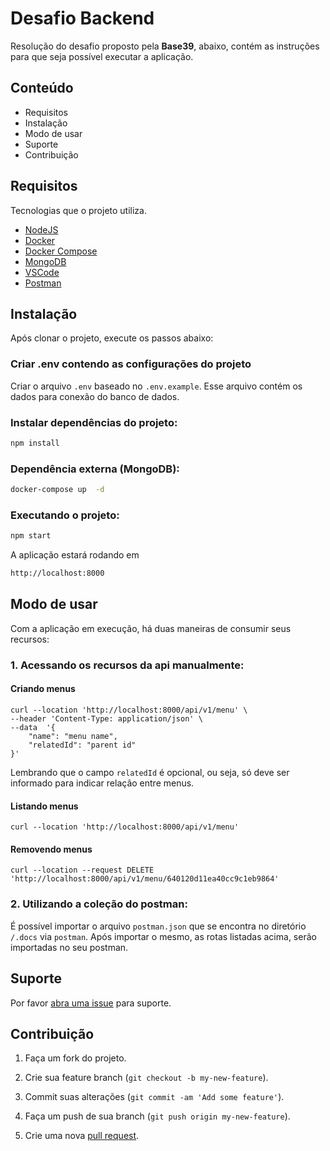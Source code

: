 # Desafio Backend

Resolução do desafio proposto pela **Base39**, abaixo, contém as instruções para que seja possível executar a aplicação.   

## Conteúdo

- Requisitos
- Instalação
- Modo de usar
- Suporte
- Contribuição

## Requisitos  
Tecnologias que o projeto utiliza.

- [NodeJS](https://nodejs.org/en/download/)
- [Docker](https://docs.docker.com/get-docker/)
- [Docker Compose](https://docs.docker.com/compose/install/)
- [MongoDB](https://www.mongodb.com/)
- [VSCode](https://code.visualstudio.com/download)
- [Postman](https://www.postman.com/downloads/)
  
## Instalação

Após clonar o projeto, execute os passos abaixo:

### Criar .env contendo as configurações do projeto

Criar o arquivo `.env` baseado no `.env.example`. Esse arquivo contém os dados para conexão do banco de dados. 

### Instalar dependências do projeto:

```sh
npm install
```

### Dependência externa (MongoDB):

```sh
docker-compose up  -d
```

### Executando o projeto:

```sh
npm start
```

A aplicação estará rodando em 
```sh
http://localhost:8000
```

## Modo de usar

Com a aplicação em execução, há duas maneiras de consumir seus recursos: 

### 1. Acessando os recursos da api manualmente:

#### Criando menus
```
curl --location 'http://localhost:8000/api/v1/menu' \
--header 'Content-Type: application/json' \
--data  '{
	"name": "menu name",
	"relatedId": "parent id"
}'
```
Lembrando que o campo `relatedId` é opcional, ou seja, só deve ser informado para indicar relação entre menus.

#### Listando menus
```
curl --location 'http://localhost:8000/api/v1/menu'
```

#### Removendo menus
```
curl --location --request DELETE 'http://localhost:8000/api/v1/menu/640120d11ea40cc9c1eb9864'
```

### 2. Utilizando a coleção do postman:

É possível importar o arquivo `postman.json` que se encontra no diretório `/.docs` via `postman`. Após importar o mesmo, as rotas listadas acima, serão importadas no seu postman.  

## Suporte

Por favor [abra uma issue](https://github.com/rafamagalhas/desafio-api-menu/issues/new) para suporte.

## Contribuição

1. Faça um fork do projeto.

2. Crie sua feature branch (`git checkout -b my-new-feature`).

3. Commit suas alterações (`git commit -am 'Add some feature'`).

4. Faça um push de sua branch (`git push origin my-new-feature`).

5. Crie uma nova [pull request](https://github.com/rafamagalhas/desafio-api-menu/pulls).